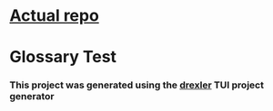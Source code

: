# [Actual repo](https://codeberg.org/mirge/glostest)

# Glossary Test

### This project was generated using the [drexler](https://github.com/gzipChrist/drexler) TUI project generator
